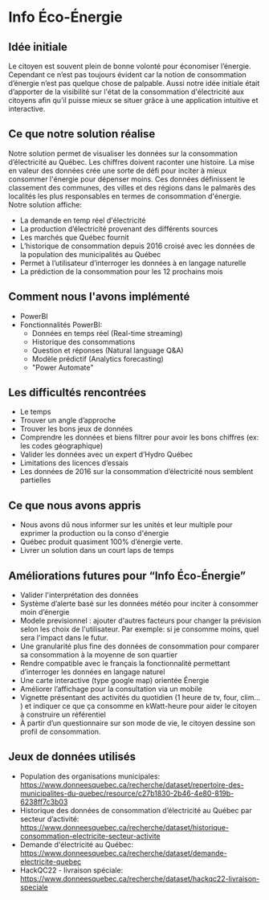 # Info Éco-Énergie

## Idée initiale
Le citoyen est souvent plein de bonne volonté pour économiser l’énergie. Cependant ce n’est pas toujours évident car la notion de consommation d’énergie n’est pas quelque chose de palpable.
Aussi notre idée initiale était d’apporter de la visibilité sur l'état de la consommation d'électricité aux citoyens afin qu’il puisse mieux se situer grâce à une application intuitive et interactive.

## Ce que notre solution réalise
Notre solution permet de visualiser les données sur la consommation d’électricité au Québec. Les chiffres doivent raconter  une histoire. La mise en valeur des données crée une sorte de défi pour inciter à mieux consommer l'énergie pour dépenser moins. Ces données définissent le classement des communes, des villes et des régions dans le palmarès des localités les plus responsables en termes de consommation d'énergie. 
Notre solution affiche:
 - La demande en temp réel d'électricité
 - La production d’électricité provenant des différents sources
 - Les marchés que Québec fournit
 - L’historique de consommation depuis 2016 croisé avec les données de la population des municipalités au Québec
 - Permet à l’utilisateur d’interroger les données à en langage naturelle
 - La prédiction de la consommation pour les 12 prochains mois

## Comment nous l'avons implémenté
 - PowerBI
 - Fonctionnalités PowerBI:
   - Données en temps réel (Real-time streaming)
   - Historique des consommations
   - Question et réponses (Natural language Q&A)
   - Modèle prédictif (Analytics forecasting)
   - "Power Automate"

## Les difficultés rencontrées
 - Le temps
 - Trouver un angle d’approche
 - Trouver les bons jeux de données
 - Comprendre les données et biens filtrer pour avoir les bons chiffres (ex: les codes géographique)
 - Valider les données avec un expert d’Hydro Québec
 - Limitations des licences d’essais
 - Les données de 2016 sur la consommation d’électricité nous semblent partielles

## Ce que nous avons appris
 - Nous avons dû nous informer sur les unités et leur multiple pour exprimer la production ou la conso d'énergie 
 - Québec produit quasiment 100% d’énergie verte. 
 - Livrer un solution dans un court laps de temps

## Améliorations futures pour “Info Éco-Énergie”
 - Valider l'interprétation des données
 - Système d’alerte basé sur les données météo pour inciter à consommer moin d’énergie 
 - Modele previsionnel : ajouter d'autres facteurs pour changer la prévision selon les choix de l'utilisateur. Par exemple: si je consomme moins, quel sera l'impact dans le futur.
 - Une granularité plus fine des données de consommation pour comparer sa consommation à la moyenne de son quartier
 - Rendre compatible avec le français la fonctionnalité permettant d’interroger les données en langage naturel
 - Une carte interactive (type google map) orientée Énergie
 - Améliorer l’affichage pour la consultation via un mobile
 - Vignette présentant des activités du quotidien (1 heure de tv, four, clim… ) et indiquer ce que ça consomme en kWatt-heure pour aider le citoyen à construire un référentiel
 - À partir d’un questionnaire sur son mode de vie, le citoyen dessine son profil de consommation.

## Jeux de données utilisés
 - Population des organisations municipales:  
https://www.donneesquebec.ca/recherche/dataset/repertoire-des-municipalites-du-quebec/resource/c27b1830-2b46-4e80-819b-6238ff7c3b03
 - Historique des données de consommation d’électricité au Québec par secteur d’activité:  
https://www.donneesquebec.ca/recherche/dataset/historique-consommation-electricite-secteur-activite
 - Demande d'électricité au Québec:  
https://www.donneesquebec.ca/recherche/dataset/demande-electricite-quebec
 - HackQC22 - livraison spéciale:  
https://www.donneesquebec.ca/recherche/dataset/hackqc22-livraison-speciale
